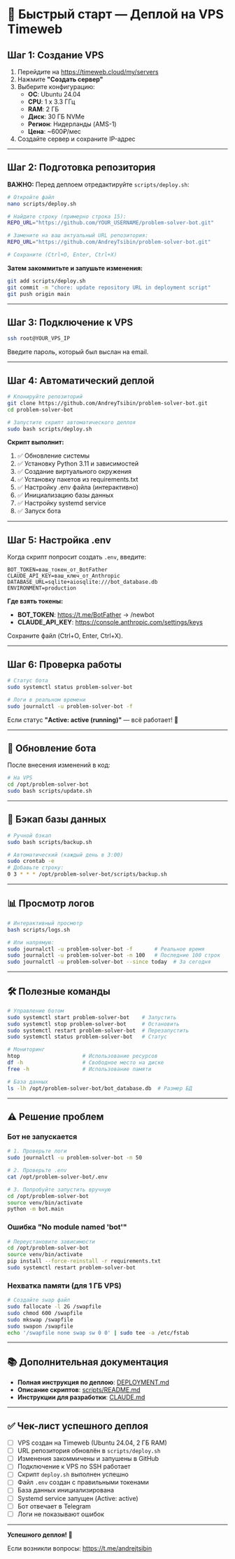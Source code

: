 # 🚀 Быстрый старт — Деплой на VPS Timeweb

## Шаг 1: Создание VPS

1. Перейдите на https://timeweb.cloud/my/servers
2. Нажмите **"Создать сервер"**
3. Выберите конфигурацию:
   - **ОС**: Ubuntu 24.04
   - **CPU**: 1 x 3.3 ГГц
   - **RAM**: 2 ГБ
   - **Диск**: 30 ГБ NVMe
   - **Регион**: Нидерланды (AMS-1)
   - **Цена**: ~600₽/мес
4. Создайте сервер и сохраните IP-адрес

---

## Шаг 2: Подготовка репозитория

**ВАЖНО:** Перед деплоем отредактируйте `scripts/deploy.sh`:

```bash
# Откройте файл
nano scripts/deploy.sh

# Найдите строку (примерно строка 15):
REPO_URL="https://github.com/YOUR_USERNAME/problem-solver-bot.git"

# Замените на ваш актуальный URL репозитория:
REPO_URL="https://github.com/AndreyTsibin/problem-solver-bot.git"

# Сохраните (Ctrl+O, Enter, Ctrl+X)
```

**Затем закоммитьте и запушьте изменения:**

```bash
git add scripts/deploy.sh
git commit -m "chore: update repository URL in deployment script"
git push origin main
```

---

## Шаг 3: Подключение к VPS

```bash
ssh root@YOUR_VPS_IP
```

Введите пароль, который был выслан на email.

---

## Шаг 4: Автоматический деплой

```bash
# Клонируйте репозиторий
git clone https://github.com/AndreyTsibin/problem-solver-bot.git
cd problem-solver-bot

# Запустите скрипт автоматического деплоя
sudo bash scripts/deploy.sh
```

**Скрипт выполнит:**
1. ✅ Обновление системы
2. ✅ Установку Python 3.11 и зависимостей
3. ✅ Создание виртуального окружения
4. ✅ Установку пакетов из requirements.txt
5. ✅ Настройку .env файла (интерактивно)
6. ✅ Инициализацию базы данных
7. ✅ Настройку systemd service
8. ✅ Запуск бота

---

## Шаг 5: Настройка .env

Когда скрипт попросит создать `.env`, введите:

```env
BOT_TOKEN=ваш_токен_от_BotFather
CLAUDE_API_KEY=ваш_ключ_от_Anthropic
DATABASE_URL=sqlite+aiosqlite:///bot_database.db
ENVIRONMENT=production
```

**Где взять токены:**
- **BOT_TOKEN**: https://t.me/BotFather → /newbot
- **CLAUDE_API_KEY**: https://console.anthropic.com/settings/keys

Сохраните файл (Ctrl+O, Enter, Ctrl+X).

---

## Шаг 6: Проверка работы

```bash
# Статус бота
sudo systemctl status problem-solver-bot

# Логи в реальном времени
sudo journalctl -u problem-solver-bot -f
```

Если статус **"Active: active (running)"** — всё работает! 🎉

---

## 🔄 Обновление бота

После внесения изменений в код:

```bash
# На VPS
cd /opt/problem-solver-bot
sudo bash scripts/update.sh
```

---

## 💾 Бэкап базы данных

```bash
# Ручной бэкап
sudo bash scripts/backup.sh

# Автоматический (каждый день в 3:00)
sudo crontab -e
# Добавьте строку:
0 3 * * * /opt/problem-solver-bot/scripts/backup.sh
```

---

## 📊 Просмотр логов

```bash
# Интерактивный просмотр
bash scripts/logs.sh

# Или напрямую:
sudo journalctl -u problem-solver-bot -f       # Реальное время
sudo journalctl -u problem-solver-bot -n 100   # Последние 100 строк
sudo journalctl -u problem-solver-bot --since today  # За сегодня
```

---

## 🛠️ Полезные команды

```bash
# Управление ботом
sudo systemctl start problem-solver-bot    # Запустить
sudo systemctl stop problem-solver-bot     # Остановить
sudo systemctl restart problem-solver-bot  # Перезапустить
sudo systemctl status problem-solver-bot   # Статус

# Мониторинг
htop                    # Использование ресурсов
df -h                   # Свободное место на диске
free -h                 # Использование памяти

# База данных
ls -lh /opt/problem-solver-bot/bot_database.db  # Размер БД
```

---

## ⚠️ Решение проблем

### Бот не запускается

```bash
# 1. Проверьте логи
sudo journalctl -u problem-solver-bot -n 50

# 2. Проверьте .env
cat /opt/problem-solver-bot/.env

# 3. Попробуйте запустить вручную
cd /opt/problem-solver-bot
source venv/bin/activate
python -m bot.main
```

### Ошибка "No module named 'bot'"

```bash
# Переустановите зависимости
cd /opt/problem-solver-bot
source venv/bin/activate
pip install --force-reinstall -r requirements.txt
sudo systemctl restart problem-solver-bot
```

### Нехватка памяти (для 1 ГБ VPS)

```bash
# Создайте swap файл
sudo fallocate -l 2G /swapfile
sudo chmod 600 /swapfile
sudo mkswap /swapfile
sudo swapon /swapfile
echo '/swapfile none swap sw 0 0' | sudo tee -a /etc/fstab
```

---

## 📚 Дополнительная документация

- **Полная инструкция по деплою**: [DEPLOYMENT.md](DEPLOYMENT.md)
- **Описание скриптов**: [scripts/README.md](scripts/README.md)
- **Инструкции для разработки**: [CLAUDE.md](CLAUDE.md)

---

## ✅ Чек-лист успешного деплоя

- [ ] VPS создан на Timeweb (Ubuntu 24.04, 2 ГБ RAM)
- [ ] URL репозитория обновлён в `scripts/deploy.sh`
- [ ] Изменения закоммичены и запушены в GitHub
- [ ] Подключение к VPS по SSH работает
- [ ] Скрипт `deploy.sh` выполнен успешно
- [ ] Файл `.env` создан с правильными токенами
- [ ] База данных инициализирована
- [ ] Systemd service запущен (Active: active)
- [ ] Бот отвечает в Telegram
- [ ] Логи не показывают ошибок

---

**Успешного деплоя! 🚀**

Если возникли вопросы: https://t.me/andrejtsibin
